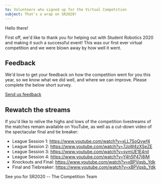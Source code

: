 ```yaml
---
to: Volunteers who signed up for the Virtual Competition
subject: That's a wrap on SR2020!
---
```


Hello there!

First off, we'd like to thank you for helping out with Student Robotics 2020 and making it such a successful event! This was our first ever virtual competition and we were blown away by how well it went.

## Feedback

We'd love to get your feedback on how the competition went for you this year, so we know what we did well, and where we can improve. Please complete the below short survey.

[Send us feedback](https://forms.gle/vYtofG8j29LhKz7e8)

## Rewatch the streams

If you'd like to relive the highs and lows of the competition livestreams of the matches remain available on YouTube, as well as a cut-down video of the spectacular final and tie breaker:

- League Session 1: https://www.youtube.com/watch?v=xLL7SoQywf4
- League Session 2: https://www.youtube.com/watch?v=7JoW4zXSeZE
- League Session 3: https://www.youtube.com/watch?v=symUE1E4niI
- League Session 4: https://www.youtube.com/watch?v=Y4h5P47j8jM
- Knockouts and Final: https://www.youtube.com/watch?v=xBPVqsb_Ydk
- Final and Tiebreaker: https://www.youtube.com/watch?v=xBPVqsb_Ydk

See you for SR2020
-- The Competition Team
